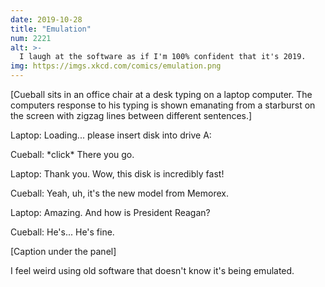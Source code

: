 ```yaml
---
date: 2019-10-28
title: "Emulation"
num: 2221
alt: >-
  I laugh at the software as if I'm 100% confident that it's 2019.
img: https://imgs.xkcd.com/comics/emulation.png
---
```

[Cueball sits in an office chair at a desk typing on a laptop computer. The computers response to his typing is shown emanating from a starburst on the screen with zigzag lines between different sentences.]

Laptop: Loading... please insert disk into drive A:

Cueball: \*click\* There you go.

Laptop: Thank you. Wow, this disk is incredibly fast!

Cueball: Yeah, uh, it's the new model from Memorex.

Laptop: Amazing. And how is President Reagan?

Cueball: He's... He's fine.

[Caption under the panel]

I feel weird using old software that doesn't know it's being emulated.
